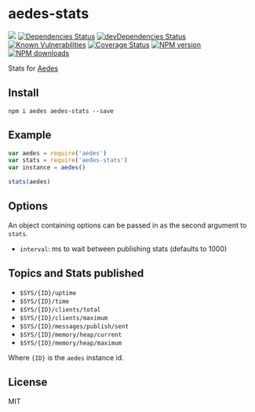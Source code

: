 # aedes-stats
![](https://github.com/moscajs/aedes-stats/workflows/ci/badge.svg)
[![Dependencies Status](https://david-dm.org/mcollina/aedes-stats/status.svg)](https://david-dm.org/mcollina/aedes-stats)
[![devDependencies Status](https://david-dm.org/mcollina/aedes-stats/dev-status.svg)](https://david-dm.org/mcollina/aedes-stats?type=dev)
<br/>
[![Known Vulnerabilities](https://snyk.io/test/github/mcollina/aedes-stats/badge.svg)](https://snyk.io/test/github/mcollina/aedes-stats)
[![Coverage Status](https://coveralls.io/repos/mcollina/aedes-stats/badge.svg?branch=master&service=github)](https://coveralls.io/github/mcollina/aedes-stats?branch=master)
[![NPM version](https://img.shields.io/npm/v/aedes-stats.svg?style=flat)](https://www.npmjs.com/package/aedes-stats)
[![NPM downloads](https://img.shields.io/npm/dm/aedes-stats.svg?style=flat)](https://www.npmjs.com/package/aedes-stats)

Stats for [Aedes](http://npm.im/aedes)

## Install

```
npm i aedes aedes-stats --save
```

## Example

```js
var aedes = require('aedes')
var stats = require('aedes-stats')
var instance = aedes()

stats(aedes)
```

## Options

An object containing options can be passed in as the second argument to `stats`.

* `interval`: ms to wait between publishing stats (defaults to 1000)

## Topics and Stats published

* `$SYS/{ID}/uptime`
* `$SYS/{ID}/time`
* `$SYS/{ID}/clients/total`
* `$SYS/{ID}/clients/maximum`
* `$SYS/{ID}/messages/publish/sent`
* `$SYS/{ID}/memory/heap/current`
* `$SYS/{ID}/memory/heap/maximum`

Where `{ID}` is the `aedes` instance id.

## License

MIT
